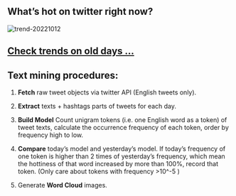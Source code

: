 ## What’s hot on twitter right now?

![trend-20221012][wordcloud]

[wordcloud]: https://raw.githubusercontent.com/xdqc/tweet-trend-everyday/master/word-cloud/trend-20221012.png?token=AF5V4P7ADR6KQBZ4CEDTNIK6AXRMU "trend-20221012"

## [Check trends on old days ...](https://github.com/xdqc/tweet-trend-everyday/tree/master/word-cloud)

## Text mining procedures:

1. **Fetch** raw tweet objects via twitter API (English tweets only).

2. **Extract** texts + hashtags parts of tweets for each day.

3. **Build Model** Count unigram tokens (i.e. one English word as a token) of tweet texts, calculate the occurrence frequency of each token, order by frequency high to low.

4. **Compare** today’s model and yesterday’s model. If today’s frequency of one token is higher than 2 times of yesterday’s frequency, which mean the hottiness of that word increased by more than 100%, record that token. (Only care about tokens with frequency >10^-5 )

5. Generate **Word Cloud** images.
